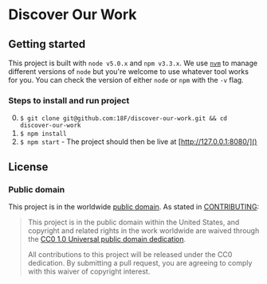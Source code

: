 # Discover Our Work

## Getting started

This project is built with `node v5.0.x` and `npm v3.3.x`. We use [`nvm`](https://github.com/creationix/nvm) to manage different versions of `node` but you're welcome to use whatever tool works for you. You can check the version of either `node` or `npm` with the `-v` flag.

### Steps to install and run project

0. `$ git clone git@github.com:18F/discover-our-work.git && cd discover-our-work`
0. `$ npm install`
0. `$ npm start` - The project should then be live at [http://127.0.0.1:8080/]()


## License

### Public domain

This project is in the worldwide [public domain](LICENSE.md). As stated in [CONTRIBUTING](CONTRIBUTING.md):

> This project is in the public domain within the United States, and copyright and related rights in the work worldwide are waived through the [CC0 1.0 Universal public domain dedication](https://creativecommons.org/publicdomain/zero/1.0/).
>
> All contributions to this project will be released under the CC0 dedication. By submitting a pull request, you are agreeing to comply with this waiver of copyright interest.
